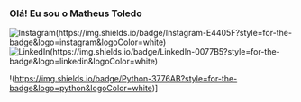 ### Olá! Eu sou o Matheus Toledo

![Instagram(https://img.shields.io/badge/Instagram-E4405F?style=for-the-badge&logo=instagram&logoColor=white)](https://www.instagram.com/matheus.toled/)
![LinkedIn(https://img.shields.io/badge/LinkedIn-0077B5?style=for-the-badge&logo=linkedin&logoColor=white)](https://www.linkedin.com/in/matheus-coelho-2b6129260/)

!(https://img.shields.io/badge/Python-3776AB?style=for-the-badge&logo=python&logoColor=white)]
